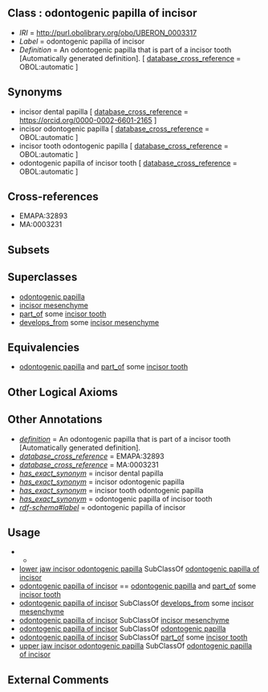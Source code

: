
## Class : odontogenic papilla of incisor

 * *IRI* = http://purl.obolibrary.org/obo/UBERON_0003317
 * *Label* = odontogenic papilla of incisor
 * *Definition* = An odontogenic papilla that is part of a incisor tooth [Automatically generated definition]. [ [database_cross_reference](../../ef/oboInOwl#hasDbXref.md) = OBOL:automatic ]

## Synonyms

 * incisor dental papilla [ [database_cross_reference](../../ef/oboInOwl#hasDbXref.md) = https://orcid.org/0000-0002-6601-2165 ]
 * incisor odontogenic papilla [ [database_cross_reference](../../ef/oboInOwl#hasDbXref.md) = OBOL:automatic ]
 * incisor tooth odontogenic papilla [ [database_cross_reference](../../ef/oboInOwl#hasDbXref.md) = OBOL:automatic ]
 * odontogenic papilla of incisor tooth [ [database_cross_reference](../../ef/oboInOwl#hasDbXref.md) = OBOL:automatic ]

## Cross-references

 * EMAPA:32893
 * MA:0003231

## Subsets


## Superclasses

 * [odontogenic papilla](../../UBERON/63/UBERON_0001763.md)
 * [incisor mesenchyme](../../UBERON/46/UBERON_0015846.md)
 * [part_of](../../BFO/50/BFO_0000050.md) some [incisor tooth](../../UBERON/98/UBERON_0001098.md)
 * [develops_from](../../RO/02/RO_0002202.md) some [incisor mesenchyme](../../UBERON/46/UBERON_0015846.md)

## Equivalencies

 * [odontogenic papilla](../../UBERON/63/UBERON_0001763.md) and [part_of](../../BFO/50/BFO_0000050.md) some [incisor tooth](../../UBERON/98/UBERON_0001098.md)

## Other Logical Axioms


## Other Annotations

 * *[definition](../../IAO/15/IAO_0000115.md)* = An odontogenic papilla that is part of a incisor tooth [Automatically generated definition].
 * *[database_cross_reference](../../ef/oboInOwl#hasDbXref.md)* = EMAPA:32893
 * *[database_cross_reference](../../ef/oboInOwl#hasDbXref.md)* = MA:0003231
 * *[has_exact_synonym](../../ym/oboInOwl#hasExactSynonym.md)* = incisor dental papilla
 * *[has_exact_synonym](../../ym/oboInOwl#hasExactSynonym.md)* = incisor odontogenic papilla
 * *[has_exact_synonym](../../ym/oboInOwl#hasExactSynonym.md)* = incisor tooth odontogenic papilla
 * *[has_exact_synonym](../../ym/oboInOwl#hasExactSynonym.md)* = odontogenic papilla of incisor tooth
 * *[rdf-schema#label](../../el/rdf-schema#label.md)* = odontogenic papilla of incisor

## Usage

 * -
 * [lower jaw incisor odontogenic papilla](../../UBERON/08/UBERON_0005708.md) SubClassOf [odontogenic papilla of incisor](../../UBERON/17/UBERON_0003317.md)
 * [odontogenic papilla of incisor](../../UBERON/17/UBERON_0003317.md) == [odontogenic papilla](../../UBERON/63/UBERON_0001763.md) and [part_of](../../BFO/50/BFO_0000050.md) some [incisor tooth](../../UBERON/98/UBERON_0001098.md)
 * [odontogenic papilla of incisor](../../UBERON/17/UBERON_0003317.md) SubClassOf [develops_from](../../RO/02/RO_0002202.md) some [incisor mesenchyme](../../UBERON/46/UBERON_0015846.md)
 * [odontogenic papilla of incisor](../../UBERON/17/UBERON_0003317.md) SubClassOf [incisor mesenchyme](../../UBERON/46/UBERON_0015846.md)
 * [odontogenic papilla of incisor](../../UBERON/17/UBERON_0003317.md) SubClassOf [odontogenic papilla](../../UBERON/63/UBERON_0001763.md)
 * [odontogenic papilla of incisor](../../UBERON/17/UBERON_0003317.md) SubClassOf [part_of](../../BFO/50/BFO_0000050.md) some [incisor tooth](../../UBERON/98/UBERON_0001098.md)
 * [upper jaw incisor odontogenic papilla](../../UBERON/07/UBERON_0005707.md) SubClassOf [odontogenic papilla of incisor](../../UBERON/17/UBERON_0003317.md)

## External Comments

